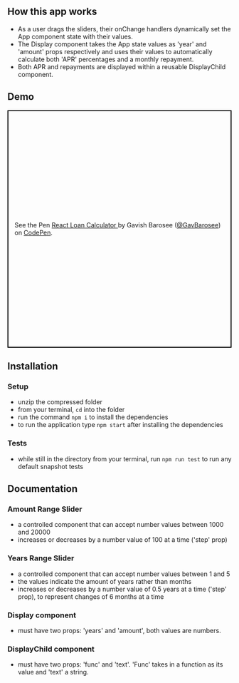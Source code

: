 ## How this app works

- As a user drags the sliders, their onChange handlers dynamically set the App component state with their values.
- The Display component takes the App state values as 'year' and 'amount' props respectively and uses their values to automatically calculate both 'APR' percentages and a monthly repayment.
- Both APR and repayments are displayed within a reusable DisplayChild component.


## Demo 

<p class="codepen" data-height="533" data-theme-id="dark" data-default-tab="js,result" data-user="GavBarosee" data-slug-hash="PVwMvG" style="height: 533px; box-sizing: border-box; display: flex; align-items: center; justify-content: center; border: 2px solid black; margin: 1em 0; padding: 1em;" data-pen-title="React Loan Calculator ">
  <span>See the Pen <a href="https://codepen.io/GavBarosee/pen/PVwMvG/">
  React Loan Calculator </a> by Gavish Barosee (<a href="https://codepen.io/GavBarosee">@GavBarosee</a>)
  on <a href="https://codepen.io">CodePen</a>.</span>
</p>
<script async src="https://static.codepen.io/assets/embed/ei.js"></script>


## Installation

### Setup

- unzip the compressed folder
- from your terminal, `cd` into the folder
- run the command `npm i` to install the dependencies
- to run the application type `npm start` after installing the dependencies

### Tests

- while still in the directory from your terminal, run `npm run test` to run any default snapshot tests

## Documentation

### Amount Range Slider

- a controlled component that can accept number values between 1000 and 20000
- increases or decreases by a number value of 100 at a time ('step' prop)

### Years Range Slider

- a controlled component that can accept number values between 1 and 5
- the values indicate the amount of years rather than months
- increases or decreases by a number value of 0.5 years at a time ('step' prop), to represent changes of 6 months at a time

### Display component

- must have two props: 'years' and 'amount', both values are numbers.

### DisplayChild component

- must have two props: 'func' and 'text'. 'Func' takes in a function as its value and 'text' a string.
